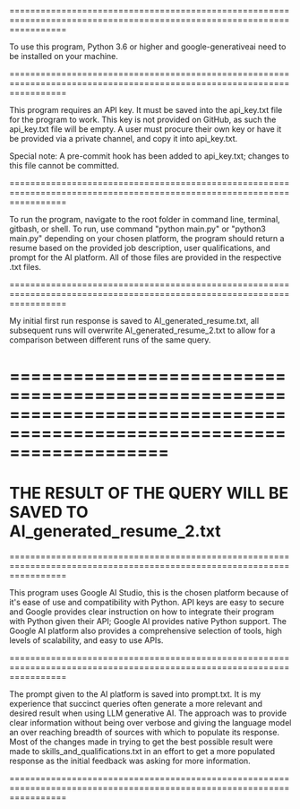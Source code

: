 =======================================================================================================================

To use this program, Python 3.6 or higher and google-generativeai need to be installed on your machine.

=======================================================================================================================

This program requires an API key.  It must be saved into the api_key.txt file for the program to work.  This key
is not provided on GitHub, as such the api_key.txt file will be empty.  A user must procure their own key
or have it be provided via a private channel, and copy it into api_key.txt.

Special note: A pre-commit hook has been added to api_key.txt; changes to this file cannot be committed.

=======================================================================================================================

To run the program, navigate to the root folder in command line, terminal, gitbash, or shell.  To run, use command
"python main.py" or "python3 main.py" depending on your chosen platform, the program should return a resume based 
on the provided job description, user qualifications, and prompt for the AI platform.  All of those files are provided 
in the respective .txt files.  

=======================================================================================================================

My initial first run response is saved to AI_generated_resume.txt, all subsequent runs
will overwrite AI_generated_resume_2.txt to allow for a comparison between different runs of the same query.

=======================================================================================================================
=======================================================================================================================
THE RESULT OF THE QUERY WILL BE SAVED TO AI_generated_resume_2.txt
=======================================================================================================================
=======================================================================================================================

This program uses Google AI Studio, this is the chosen platform because of it's ease of use and compatibility with 
Python.  API keys are easy to secure and Google provides clear instruction on how to integrate their program with 
Python given their API; Google AI provides native Python support. The Google AI platform also provides a comprehensive 
selection of tools, high levels of scalability, and easy to use APIs.

=======================================================================================================================

The prompt given to the AI platform is saved into prompt.txt.  It is my experience that succinct queries often generate
a more relevant and desired result when using LLM generative AI.  The approach was to provide clear information without
being over verbose and giving the language model an over reaching breadth of sources with which to populate its 
response.  Most of the changes made in trying to get the best possible result were made to skills_and_qualifications.txt 
in an effort to get a more populated response as the initial feedback was asking for more information.

=======================================================================================================================
